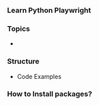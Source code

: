 ### Learn Python Playwright

### Topics
- 


### Structure
- Code Examples


### How to Install packages?
